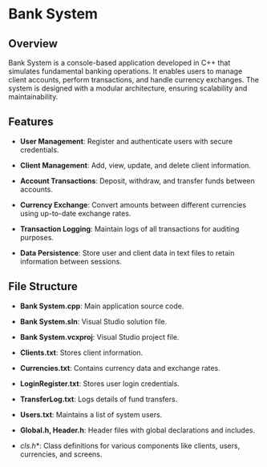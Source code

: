 # Bank System

## Overview

Bank System is a console-based application developed in C++ that simulates fundamental banking operations. It enables users to manage client accounts, perform transactions, and handle currency exchanges. The system is designed with a modular architecture, ensuring scalability and maintainability.

## Features

- **User Management**: Register and authenticate users with secure credentials.

- **Client Management**: Add, view, update, and delete client information.

- **Account Transactions**: Deposit, withdraw, and transfer funds between accounts.

- **Currency Exchange**: Convert amounts between different currencies using up-to-date exchange rates.

- **Transaction Logging**: Maintain logs of all transactions for auditing purposes.

- **Data Persistence**: Store user and client data in text files to retain information between sessions.

## File Structure

- **Bank System.cpp**: Main application source code.

- **Bank System.sln**: Visual Studio solution file.

- **Bank System.vcxproj**: Visual Studio project file.

- **Clients.txt**: Stores client information.

- **Currencies.txt**: Contains currency data and exchange rates.

- **LoginRegister.txt**: Stores user login credentials.

- **TransferLog.txt**: Logs details of fund transfers.

- **Users.txt**: Maintains a list of system users.

- **Global.h, Header.h**: Header files with global declarations and includes.

- **cls*.h**: Class definitions for various components like clients, users, currencies, and screens.